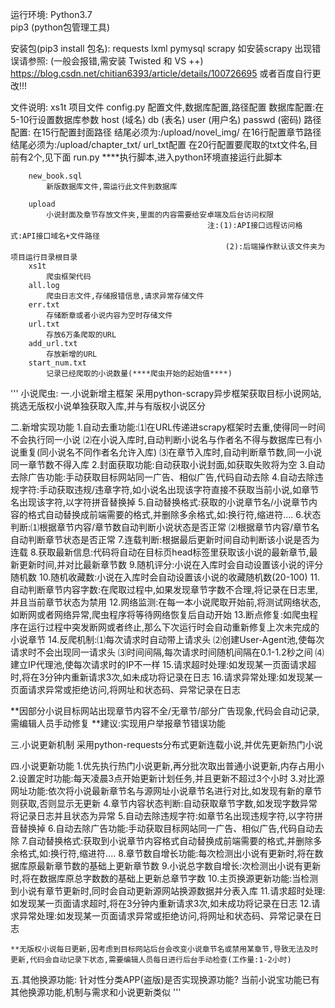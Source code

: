 运行环境:
    Python3.7   
    pip3    (python包管理工具)

安装包(pip3 install 包名):
    requests
    lxml
    pymysql
    scrapy   如安装scrapy 出现错误请参照: (一般会报错,需安装 Twisted 和 VS ++)
	 https://blog.csdn.net/chitian6393/article/details/100726695
	 或者百度自行更改!!!

文件说明:
	xs1t
	       项目文件 
		config.py
			配置文件,数据库配置,路径配置
			数据库配置:在5-10行设置数据库参数 
				host       (域名)
				db          (表名)
				user        (用户名)
				passwd   (密码)
			路径配置:
				在15行配置封面路径  结尾必须为:/upload/novel_img/
				在16行配置章节路径  结尾必须为:/upload/chapter_txt/
			url_txt配置
			    在20行配置要爬取的txt文件名,目前有2个,见下面
		run.py
			****执行脚本,进入python环境直接运行此脚本

		new_book.sql 
			新版数据库文件,需运行此文件到数据库
		
        upload
			小说封面及章节存放文件夹,里面的内容需要给安卓端及后台访问权限
                                                注:(1):API接口远程访问格式:API接口域名+文件路径
                                                    (2):后端操作默认该文件夹为项目运行目录根目录  
		xs1t
			爬虫框架代码
		all.log       
			爬虫日志文件,存储报错信息,请求异常存储文件
		err.txt
			存储断章或者小说内容为空时存储文件
		url.txt	
			存放6万条爬取的URL
		add_url.txt
		    存放新增的URL
		start_num.txt
			记录已经爬取的小说数量(****爬虫开始的起始值****)
			


'''
小说爬虫:
一.小说新增主框架
    采用python-scrapy异步框架获取目标小说网站,挑选无版权小说单独获取入库,并与有版权小说区分
    
二.新增实现功能
    1.自动去重功能:⑴在URL传递进scrapy框架时去重,使得同一时间不会执行同一小说
                  ⑵在小说入库时,自动判断小说名与作者名不得与数据库已有小说重复(同小说名不同作者名允许入库)
                  ⑶在章节入库时,自动判断章节数,同一小说同一章节数不得入库
    2.封面获取功能:自动获取小说封面,如获取失败将为空
    3.自动去除广告功能:手动获取目标网站同一广告、相似广告,代码自动去除
    4.自动去除违规字符:手动获取违规/违章字符,如小说名出现该字符直接不获取当前小说,如章节名出现该字符,以字符拼音替换掉
    5.自动替换格式:获取的小说章节名/小说章节内容的格式自动替换成前端需要的格式,并删除多余格式,如:换行符,缩进符....
    6.状态判断:⑴根据章节内容/章节数自动判断小说状态是否正常
              ⑵根据章节内容/章节名自动判断章节状态是否正常
    7.连载判断:根据最后更新时间自动判断该小说是否为连载
    8.获取最新信息:代码将自动在目标页head标签里获取该小说的最新章节,最新更新时间,并对比最新章节数
    9.随机评分:小说在入库时会自动设置该小说的评分随机数
   10.随机收藏数:小说在入库时会自动设置该小说的收藏随机数(20-100)
   11.自动判断章节内容字数:在爬取过程中,如果发现章节字数不合理,将记录在日志里,并且当前章节状态为禁用
   12.网络监测:在每一本小说爬取开始前,将测试网络状态,如断网或者网络异常,爬虫程序将等待网络恢复后自动开始
   13.断点修复:如爬虫程序在运行过程中突发断网或者终止,那么下次运行时会自动重新修复上次未完成的小说章节
   14.反爬机制:⑴每次请求时自动带上请求头
              ⑵创建User-Agent池,使每次请求时不会出现同一请求头
              ⑶时间间隔,每次请求时间随机间隔在0.1-1.2秒之间
              ⑷建立IP代理池,使每次请求时的IP不一样
   15.请求超时处理:如发现某一页面请求超时,将在3分钟内重新请求3次,如未成功将记录在日志
   16.请求异常处理:如发现某一页面请求异常或拒绝访问,将网址和状态码、异常记录在日志
   
   **因部分小说目标网站出现章节内容不全/无章节/部分广告现象,代码会自动记录,需编辑人员手动修复
        **建议:实现用户举报章节错误功能
   
三.小说更新机制
    采用python-requests分布式更新连载小说,并优先更新热门小说

四.小说更新功能
    1.优先执行热门小说更新,再分批次取出普通小说更新,内存占用小
    2.设置定时功能:每天凌晨3点开始更新计划任务,并且更新不超过3个小时
    3.对比源网址功能:依次将小说最新章节名与源网址小说章节名进行对比,如发现有新的章节则获取,否则显示无更新
    4.章节内容状态判断:自动获取章节字数,如发现字数异常将记录日志并且状态为异常
    5.自动去除违规字符:如章节名出现违规字符,以字符拼音替换掉
    6.自动去除广告功能:手动获取目标网站同一广告、相似广告,代码自动去除
    7.自动替换格式:获取到小说章节内容格式自动替换成前端需要的格式,并删除多余格式,如:换行符,缩进符....
    8.章节数自增长功能:每次检测出小说有更新时,将在数据库原最新章节数的基础上更新章节数
    9.小说总字数自增长:次检测出小说有更新时,将在数据库原总字数数的基础上更新总章节字数
   10.主页换源更新功能:当检测到小说有章节更新时,同时会自动更新源网站换源数据并分表入库 
   11.请求超时处理:如发现某一页面请求超时,将在3分钟内重新请求3次,如未成功将记录在日志
   12.请求异常处理:如发现某一页面请求异常或拒绝访问,将网址和状态码、异常记录在日志
   
    **无版权小说每日更新,因考虑到目标网站后台会改变小说章节名或禁用某章节,导致无法及时更新,代码会自动记录下状态,需要编辑人员每日进行后台手动检查(工作量:1-2小时)
五.其他换源功能:
    针对性分类APP(盗版)是否实现换源功能?
    当前小说宝功能已有其他换源功能,机制与需求和小说更新类似
'''